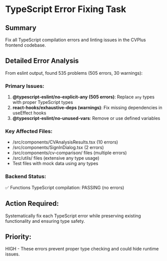 # TypeScript Error Fixing Task

## Summary
Fix all TypeScript compilation errors and linting issues in the CVPlus frontend codebase.

## Detailed Error Analysis
From eslint output, found 535 problems (505 errors, 30 warnings):

### Primary Issues:
1. **@typescript-eslint/no-explicit-any (505 errors)**: Replace `any` types with proper TypeScript types
2. **react-hooks/exhaustive-deps (warnings)**: Fix missing dependencies in useEffect hooks
3. **@typescript-eslint/no-unused-vars**: Remove or use defined variables

### Key Affected Files:
- /src/components/CVAnalysisResults.tsx (10 errors)
- /src/components/SignInDialog.tsx (2 errors)  
- /src/components/cv-comparison/ files (multiple errors)
- /src/utils/ files (extensive any type usage)
- Test files with mock data using any types

### Backend Status:
✅ Functions TypeScript compilation: PASSING (no errors)

## Action Required:
Systematically fix each TypeScript error while preserving existing functionality and ensuring type safety.

## Priority:
HIGH - These errors prevent proper type checking and could hide runtime issues.